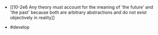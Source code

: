 - [[10-2e6 Any theory must account for the meaning of 'the future' and 'the past' because both are arbitrary abstractions and do not exist objectively in reality]]

- #develop
